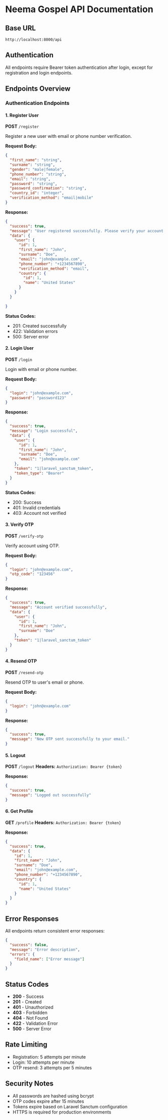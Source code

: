 # Neema Gospel API Documentation

## Base URL
```
http://localhost:8000/api
```

## Authentication
All endpoints require Bearer token authentication after login, except for registration and login endpoints.

## Endpoints Overview

### Authentication Endpoints

#### 1. Register User
**POST** `/register`

Register a new user with email or phone number verification.

**Request Body:**
```json
{
  "first_name": "string",
  "surname": "string",
  "gender": "male|female",
  "phone_number": "string",
  "email": "string",
  "password": "string",
  "password_confirmation": "string",
  "country_id": "integer",
  "verification_method": "email|mobile"
}
```

**Response:**
```json
{
  "success": true,
  "message": "User registered successfully. Please verify your account using the OTP sent to your email.",
  "data": {
    "user": {
      "id": 1,
      "first_name": "John",
      "surname": "Doe",
      "email": "john@example.com",
      "phone_number": "+1234567890",
      "verification_method": "email",
      "country": {
        "id": 1,
        "name": "United States"
      }
    }
  }
  
}
```

**Status Codes:**
- 201: Created successfully
- 422: Validation errors
- 500: Server error

#### 2. Login User
**POST** `/login`

Login with email or phone number.

**Request Body:**
```json
{
  "login": "john@example.com",
  "password": "password123"
}
```

**Response:**
```json
{
  "success": true,
  "message": "Login successful",
  "data": {
    "user": {
      "id": 1,
      "first_name": "John",
      "surname": "Doe",
      "email": "john@example.com"
    },
    "token": "1|laravel_sanctum_token",
    "token_type": "Bearer"
  }
}
```

**Status Codes:**
- 200: Success
- 401: Invalid credentials
- 403: Account not verified

#### 3. Verify OTP
**POST** `/verify-otp`

Verify account using OTP.

**Request Body:**
```json
{
  "login": "john@example.com",
  "otp_code": "123456"
}
```

**Response:**
```json
{
  "success": true,
  "message": "Account verified successfully",
  "data": {
    "user": {
      "id": 1,
      "first_name": "John",
      "surname": "Doe"
    },
    "token": "1|laravel_sanctum_token"
  }
}
```

#### 4. Resend OTP
**POST** `/resend-otp`

Resend OTP to user's email or phone.

**Request Body:**
```json
{
  "login": "john@example.com"
}
```

**Response:**
```json
{
  "success": true,
  "message": "New OTP sent successfully to your email."
}
```

#### 5. Logout
**POST** `/logout`
**Headers:** `Authorization: Bearer {token}`

**Response:**
```json
{
  "success": true,
  "message": "Logged out successfully"
}
```

#### 6. Get Profile
**GET** `/profile`
**Headers:** `Authorization: Bearer {token}`

**Response:**
```json
{
  "success": true,
  "data": {
    "id": 1,
    "first_name": "John",
    "surname": "Doe",
    "email": "john@example.com",
    "phone_number": "+1234567890",
    "country": {
      "id": 1,
      "name": "United States"
    }
  }
}
```

## Error Responses

All endpoints return consistent error responses:

```json
{
  "success": false,
  "message": "Error description",
  "errors": {
    "field_name": ["Error message"]
  }
}
```

## Status Codes

- **200** - Success
- **201** - Created
- **401** - Unauthorized
- **403** - Forbidden
- **404** - Not Found
- **422** - Validation Error
- **500** - Server Error

## Rate Limiting

- Registration: 5 attempts per minute
- Login: 10 attempts per minute
- OTP resend: 3 attempts per 5 minutes

## Security Notes

- All passwords are hashed using bcrypt
- OTP codes expire after 15 minutes
- Tokens expire based on Laravel Sanctum configuration
- HTTPS is required for production environments

